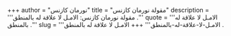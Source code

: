 +++
author = "نورمان كازنس"
title = "مقولة نورمان كازنس"
description = '''مقولة نورمان كازنس: الامـل لا علاقة له بالمنطق .'''
quote = '''الامـل لا علاقة له بالمنطق .'''
slug = '''الامـل-لا-علاقة-له-بالمنطق'''
+++
الامـل لا علاقة له بالمنطق .
